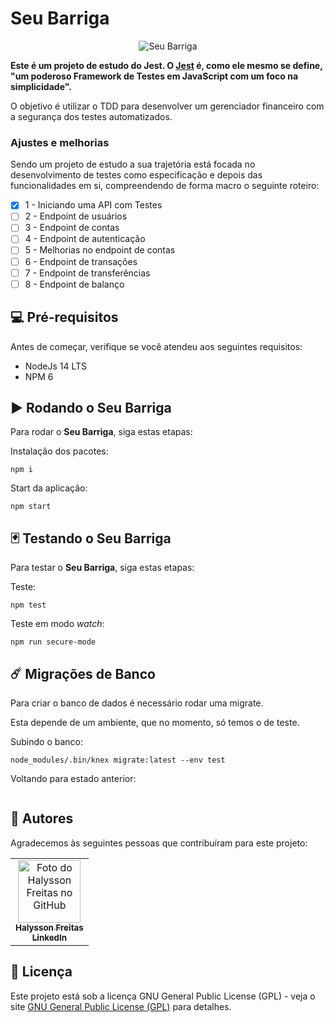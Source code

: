 # Seu Barriga

<p style="text-align: center;">
<img src="./assets/img/seu-barriga.jpeg" alt="Seu Barriga"></p>

**Este é um projeto de estudo do Jest. O [Jest](https://jestjs.io/) é, como ele mesmo se define, "um poderoso Framework de Testes em JavaScript com um foco na simplicidade".**

O objetivo é utilizar o TDD para desenvolver um gerenciador financeiro com a segurança dos testes automatizados.

### Ajustes e melhorias

Sendo um projeto de estudo a sua trajetória está focada no desenvolvimento de testes como especificação e depois das funcionalidades em si,  compreendendo de forma macro o seguinte roteiro:

- [x] 1 - Iniciando uma API com Testes
- [ ] 2 - Endpoint de usuários
- [ ] 3 - Endpoint de contas
- [ ] 4 - Endpoint de autenticação
- [ ] 5 - Melhorias no endpoint de contas
- [ ] 6 - Endpoint de transações
- [ ] 7 - Endpoint de transferências
- [ ] 8 - Endpoint de balanço

## 💻 Pré-requisitos

Antes de começar, verifique se você atendeu aos seguintes requisitos:

- NodeJs 14 LTS
- NPM 6

## ▶️ Rodando o Seu Barriga

Para rodar o **Seu Barriga**, siga estas etapas:

Instalação dos pacotes:

```
npm i
```

Start da aplicação:

```
npm start
```

## 🃏 Testando o Seu Barriga

Para testar o **Seu Barriga**, siga estas etapas:

Teste:

```
npm test
```

Teste em modo _watch_:

```
npm run secure-mode
```

## ☄️ Migrações de Banco

Para criar o banco de dados é necessário rodar uma migrate.

Esta depende de um ambiente, que no momento, só temos o de teste.

Subindo o banco:
```
node_modules/.bin/knex migrate:latest --env test
```

Voltando para estado anterior:
```
```

## 🤝 Autores

Agradecemos às seguintes pessoas que contribuíram para este projeto:

<table>
  <tr>
    <td align="center">
      <a href="https://github.com/halyssonfreitas">
        <img src="https://avatars.githubusercontent.com/u/20186882?s=400&u=8badab553b104d7c5fa99e49003b567df699a7f1&v=4" width="100px;" alt="Foto do Halysson Freitas no GitHub"/><br>
        <sub>
          <b>Halysson Freitas</b>
        </sub>
      </a>
      <br/>
      <a href="https://www.linkedin.com/in/halysson-freitas/">
        <sub>
          <b>LinkedIn</b>
        </sub>
      </a>
    </td>
  </tr>
</table>

## 📝 Licença

Este projeto está sob a licença GNU General Public License (GPL) - veja o site [GNU General Public License (GPL)](https://www.gnu.org/licenses/gpl-3.0.en.html) para detalhes.
